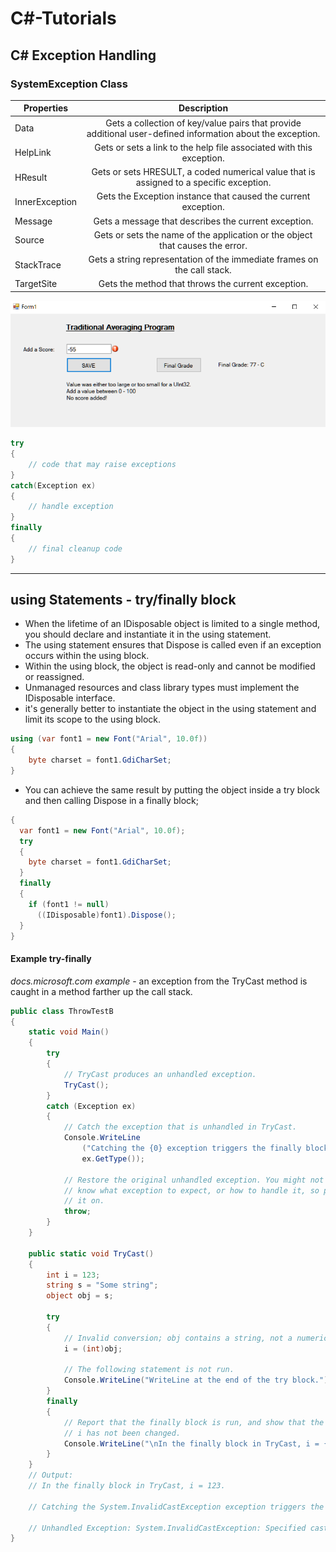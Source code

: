 # C#-Tutorials

## C# Exception Handling

### SystemException Class
| Properties      | Description         
| ------------- |:-------------:|  
|   Data    | Gets a collection of key/value pairs that provide additional user-defined information about the exception. |
| HelpLink | Gets or sets a link to the help file associated with this exception. |
| HResult | Gets or sets HRESULT, a coded numerical value that is assigned to a specific exception. |
| InnerException | Gets the Exception instance that caused the current exception.  |
| Message | Gets a message that describes the current exception.|
|Source|Gets or sets the name of the application or the object that causes the error.|
|StackTrace|Gets a string representation of the immediate frames on the call stack.|
|TargetSite|Gets the method that throws the current exception.


![Exception Handling image](./images/exceptionHandling.png)
```C#
try
{
    // code that may raise exceptions
}
catch(Exception ex)
{
    // handle exception
}
finally
{
    // final cleanup code
}
```
---
## using Statements - try/finally block

* When the lifetime of an IDisposable object is limited to a single method, you should declare and instantiate it in the using statement. 
* The using statement ensures that Dispose is called even if an exception occurs within the using block.
* Within the using block, the object is read-only and cannot be modified or reassigned.
* Unmanaged resources and class library types must implement the IDisposable interface.
* it's generally better to instantiate the object in the using statement and limit its scope to the using block.
```C#
using (var font1 = new Font("Arial", 10.0f)) 
{
    byte charset = font1.GdiCharSet;
}
``` 
* You can achieve the same result by putting the object inside a try block and then calling Dispose in a finally block;
```C#
{
  var font1 = new Font("Arial", 10.0f);
  try
  {
    byte charset = font1.GdiCharSet;
  }
  finally
  {
    if (font1 != null)
      ((IDisposable)font1).Dispose();
  }
}
```
#### Example try-finally
*docs.microsoft.com example* - an exception from the TryCast method is caught in a method farther up the call stack.

```C#
public class ThrowTestB
{
    static void Main()
    {
        try
        {
            // TryCast produces an unhandled exception.
            TryCast();
        }
        catch (Exception ex)
        {
            // Catch the exception that is unhandled in TryCast.
            Console.WriteLine
                ("Catching the {0} exception triggers the finally block.",
                ex.GetType());

            // Restore the original unhandled exception. You might not
            // know what exception to expect, or how to handle it, so pass 
            // it on.
            throw;
        }
    }

    public static void TryCast()
    {
        int i = 123;
        string s = "Some string";
        object obj = s;

        try
        {
            // Invalid conversion; obj contains a string, not a numeric type.
            i = (int)obj;

            // The following statement is not run.
            Console.WriteLine("WriteLine at the end of the try block.");
        }
        finally
        {
            // Report that the finally block is run, and show that the value of
            // i has not been changed.
            Console.WriteLine("\nIn the finally block in TryCast, i = {0}.\n", i);
        }
    }
    // Output:
    // In the finally block in TryCast, i = 123.

    // Catching the System.InvalidCastException exception triggers the finally block.

    // Unhandled Exception: System.InvalidCastException: Specified cast is not valid.
}
```